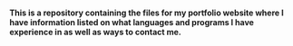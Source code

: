 #### This is a repository containing the files for my portfolio website where I have information listed on what languages and programs I have experience in as well as ways to contact me.
